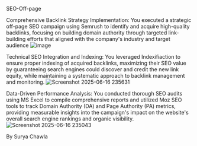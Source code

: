 SEO-Off-page

Comprehensive Backlink Strategy Implementation: You executed a strategic off-page SEO campaign using Semrush to identify and acquire high-quality backlinks, focusing on building domain authority through targeted link-building efforts that aligned with the company's industry and target audience
![image](https://github.com/user-attachments/assets/e2b4c793-236f-4a7a-b965-a3e4d7bceb0e)


Technical SEO Integration and Indexing: You leveraged Indexifiaction to ensure proper indexing of acquired backlinks, maximizing their SEO value by guaranteeing search engines could discover and credit the new link equity, while maintaining a systematic approach to backlink management and monitoring.
![Screenshot 2025-06-16 235631](https://github.com/user-attachments/assets/3058811c-5fd3-4f1f-9c3e-a04fe7a9a112)


Data-Driven Performance Analysis: You conducted thorough SEO audits using MS Excel to compile comprehensive reports and utilized Moz SEO tools to track Domain Authority (DA) and Page Authority (PA) metrics, providing measurable insights into the campaign's impact on the website's overall search engine rankings and organic visibility.
![Screenshot 2025-06-16 235043](https://github.com/user-attachments/assets/bd09ef37-33a5-4cf6-b940-cfc2017999e7)

By Surya Chawla
